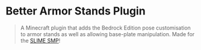 # Better Armor Stands Plugin

> A Minecraft plugin that adds the Bedrock Edition pose customisation to armor stands as well as allowing base-plate manipulation. Made for the [SLIME SMP](https://github.com/SlimeSMP)!
